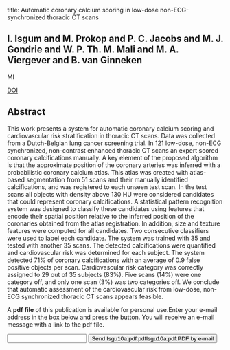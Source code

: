 title: Automatic coronary calcium scoring in low-dose non-ECG-synchronized thoracic CT scans

## I. Isgum and M. Prokop and P. C. Jacobs and M. J. Gondrie and W. P. Th. M. Mali and M. A. Viergever and B. van Ginneken
MI

<a href="https://doi.org/10.1117/12.840514">DOI</a>

## Abstract
This work presents a system for automatic coronary calcium scoring and cardiovascular risk stratification in thoracic CT scans. Data was collected from a Dutch-Belgian lung cancer screening trial. In 121 low-dose, non-ECG synchronized, non-contrast enhanced thoracic CT scans an expert scored coronary calcifications manually. A key element of the proposed algorithm is that the approximate position of the coronary arteries was inferred with a probabilistic coronary calcium atlas. This atlas was created with atlas-based segmentation from 51 scans and their manually identified calcifications, and was registered to each unseen test scan. In the test scans all objects with density above 130 HU were considered candidates that could represent coronary calcifications. A statistical pattern recognition system was designed to classify these candidates using features that encode their spatial position relative to the inferred position of the coronaries obtained from the atlas registration. In addition, size and texture features were computed for all candidates. Two consecutive classifiers were used to label each candidate. The system was trained with 35 and tested with another 35 scans. The detected calcifications were quantified and cardiovascular risk was determined for each subject. The system detected 71% of coronary calcifications with an average of 0.9 false positive objects per scan. Cardiovascular risk category was correctly assigned to 29 out of 35 subjects (83%). Five scans (14%) were one category off, and only one scan (3%) was two categories off. We conclude that automatic assessment of the cardiovascular risk from low-dose, non-ECG synchronized thoracic CT scans appears feasible.

A <b>pdf file</b> of this publication is available for personal use.Enter your e-mail address in the box below and press the button. You will receive an e-mail message with a link to the pdf file.
<form action="sender.php">  <input type="text" name="email">  <input type="submit" value="Send Isgu10a.pdf:pdfIsgu10a.pdf:PDF by e-mail"></form>